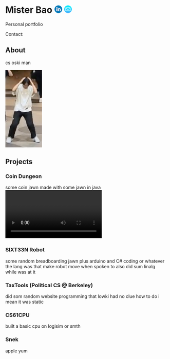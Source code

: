 # Mister Bao  [![linkedin](img/linkedin.png)](http://linkedin.com/in/alan-bao/)  <a href="mailto:alanb@berkeley.edu">![email](img/email.png)</a>
Personal portfolio

Contact:


## About
cs oski man


![joever](/img/itsjoever.png)

## Projects
### Coin Dungeon
some coin jawn made with some jawn in java
![coindungeon](/vid/coindungeon.mp4)

### SIXT33N Robot
some random breadboarding jawn plus arduino and C# coding or whatever the lang was that make robot move when spoken to also did sum linalg while was at it

### TaxTools (Political CS @ Berkeley)
did som random website programming that lowki had no clue how to do i mean it was static

### CS61CPU
built a basic cpu on logisim or smth

### Snek
apple yum
